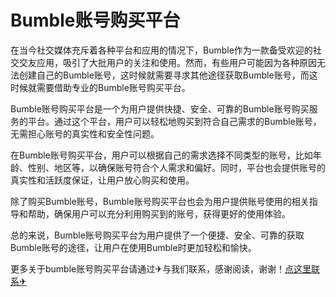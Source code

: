 # Bumble账号购买平台

在当今社交媒体充斥着各种平台和应用的情况下，Bumble作为一款备受欢迎的社交交友应用，吸引了大批用户的关注和使用。然而，有些用户可能因为各种原因无法创建自己的Bumble账号，这时候就需要寻求其他途径获取Bumble账号，而这时候就需要借助专业的Bumble账号购买平台。

Bumble账号购买平台是一个为用户提供快捷、安全、可靠的Bumble账号购买服务的平台。通过这个平台，用户可以轻松地购买到符合自己需求的Bumble账号，无需担心账号的真实性和安全性问题。

在Bumble账号购买平台，用户可以根据自己的需求选择不同类型的账号，比如年龄、性别、地区等，以确保账号符合个人需求和偏好。同时，平台也会提供账号的真实性和活跃度保证，让用户放心购买和使用。

除了购买Bumble账号，Bumble账号购买平台也会为用户提供账号使用的相关指导和帮助，确保用户可以充分利用购买到的账号，获得更好的使用体验。

总的来说，Bumble账号购买平台为用户提供了一个便捷、安全、可靠的获取Bumble账号的途径，让用户在使用Bumble时更加轻松和愉快。

更多关于bumble账号购买平台请通过✈与我们联系，感谢阅读，谢谢！[点这里联系✈](https://c.k02.cc)